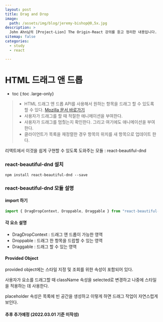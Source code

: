 ```yaml
---
layout: post
title: Drag and Drop
image:
  path: /assets/img/blog/jeremy-bishop@0,5x.jpg
description: >
  John Ahn님의 [Project-Lion] The Origin-React 강의를 듣고 정리한 내용입니다.
sitemap: false
categories:
  - study
  - react

---
```

# HTML 드래그 앤 드롭

* toc
{:toc .large-only}

>* HTML 드래그 앤 드롭 API를 사용해서 원하는 항목을 드래그 할 수 있도록 할 수 있다.
 [Mozilla 문서 바로가기](https://developer.mozilla.org/ko/docs/Web/API/HTML_Drag_and_Drop_API)
> * 사용자가 드래그를 할 때 적절한 애니메이션을 부여한다.
> * 사용자가 드래그를 멈췄는지 확인한다. 그리고 여기에도 애니메이션을 부여한다.
> * 클라이언트가 목록을 재정렬한 경우 항목의 위치를 새 항목으로 업데이트 한다.

리액트에서 이것을 쉽게 구현할 수 있도록 도와주는 모듈 : react-beautiful-dnd

### react-beautiful-dnd 설치
`npm install react-beautiful-dnd --save`

### react-beautiful-dnd 모듈 설명

#### import 하기
```javascript
import { DragDropContext, Droppable, Draggable } from "react-beautiful-dnd"
```

#### 각 요소 설명
* DragDropContext : 드래그 앤 드롭이 가능한 영역
* Droppable : 드래그 한 항목을 드랍할 수 있는 영역
* Draggable : 드래그 할 수 있는 영역

#### Provided Object

provided object에는 스타일 지정 및 조회를 위한 속성이 포함되어 있다.

사용자가 요소를 드래그할 때 className 속성을 selected로 변경하고 나중에 스타일을 적용하는 데 사용한다.

placeholder 속성은 목록에 빈 공간을 생성하고 이렇게 하면 드래그 작업이 자연스럽게 보인다.

#### 추후 추가예정 (2022.03.01 기준 미작성)
